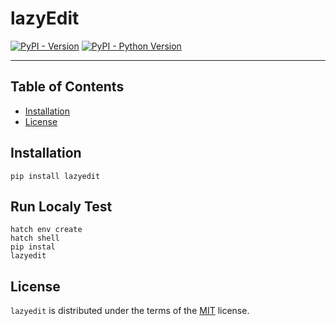 # lazyEdit

[![PyPI - Version](https://img.shields.io/pypi/v/lazyedit.svg)](https://pypi.org/project/lazyedit)
[![PyPI - Python Version](https://img.shields.io/pypi/pyversions/lazyedit.svg)](https://pypi.org/project/lazyedit)

-----

## Table of Contents

- [Installation](#installation)
- [License](#license)

## Installation

```console
pip install lazyedit
```

## Run Localy Test

```console
hatch env create
hatch shell 
pip instal
lazyedit 
```

## License

`lazyedit` is distributed under the terms of the [MIT](https://spdx.org/licenses/MIT.html) license.
